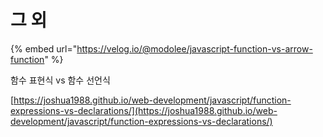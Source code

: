 # 그 외

{% embed url="https://velog.io/@modolee/javascript-function-vs-arrow-function" %}



함수 표현식 vs 함수 선언식

[https://joshua1988.github.io/web-development/javascript/function-expressions-vs-declarations/](https://joshua1988.github.io/web-development/javascript/function-expressions-vs-declarations/)

